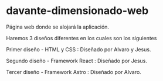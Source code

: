 # davante-dimensionado-web
Página web donde se alojará la aplicación.

Haremos 3 diseños diferentes en los cuales son los siguientes

Primer diseño - HTML y CSS : Diseñado por Alvaro y Jesus.

Segundo diseño - Framework React : Diseñado por Jesus.

Tercer diseño - Framework Astro : Diseñado por Alvaro.
